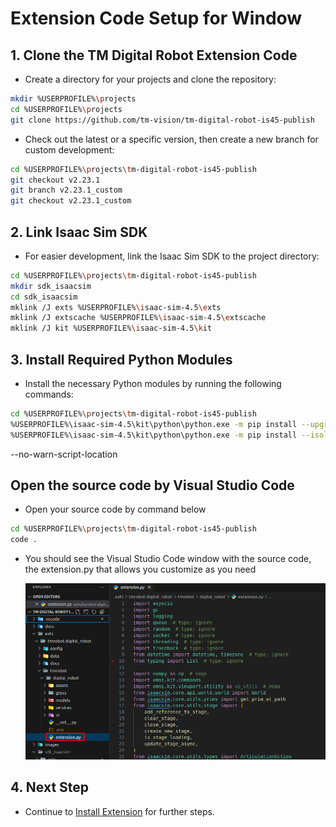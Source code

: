 # Extension Code Setup for Window

## 1. Clone the TM Digital Robot Extension Code

-   Create a directory for your projects and clone the repository:

```bash
mkdir %USERPROFILE%\projects
cd %USERPROFILE%\projects
git clone https://github.com/tm-vision/tm-digital-robot-is45-publish
```

-   Check out the latest or a specific version, then create a new branch for custom development:

```bash
cd %USERPROFILE%\projects\tm-digital-robot-is45-publish
git checkout v2.23.1
git branch v2.23.1_custom
git checkout v2.23.1_custom
```

## 2. Link Isaac Sim SDK

-   For easier development, link the Isaac Sim SDK to the project directory:

```bash
cd %USERPROFILE%\projects\tm-digital-robot-is45-publish
mkdir sdk_isaacsim
cd sdk_isaacsim
mklink /J exts %USERPROFILE%\isaac-sim-4.5\exts
mklink /J extscache %USERPROFILE%\isaac-sim-4.5\extscache
mklink /J kit %USERPROFILE%\isaac-sim-4.5\kit
```

## 3. Install Required Python Modules

-   Install the necessary Python modules by running the following commands:

```bash
cd %USERPROFILE%\projects\tm-digital-robot-is45-publish
%USERPROFILE%\isaac-sim-4.5\kit\python\python.exe -m pip install --upgrade pip
%USERPROFILE%\isaac-sim-4.5\kit\python\python.exe -m pip install --isolated --no-cache-dir --no-deps -r requirements.txt
```
 --no-warn-script-location
## Open the source code by Visual Studio Code

-   Open your source code by command below

```bash
cd %USERPROFILE%\projects\tm-digital-robot-is45-publish
code .
```

-   You should see the Visual Studio Code window with the source code, the extension.py that allows you customize as you need

    ![](images/20250418102703.png)

## 4. Next Step

-   Continue to [Install Extension](INSTALL_EXTENSION.md) for further steps.
